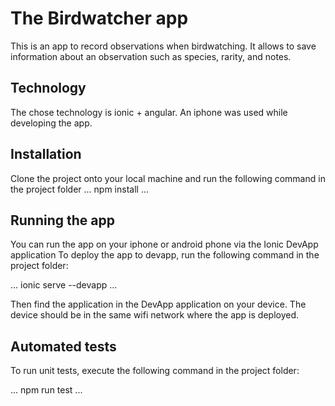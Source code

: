 # The Birdwatcher app

This is an app to record observations when birdwatching. It allows to save information about an observation such as species, rarity, and notes.

## Technology

The chose technology is ionic + angular. An iphone was used while developing the app.

## Installation

Clone the project onto your local machine and run the following command in the project folder
...
npm install
...

## Running the app

You can run the app on your iphone or android phone via the Ionic DevApp application
To deploy the app to devapp, run the following command in the project folder:

...
ionic serve --devapp
...

Then find the application in the DevApp application on your device. The device should be in the same wifi network where the app is deployed.

## Automated tests

To run unit tests, execute the following command in the project folder:

...
npm run test
...
